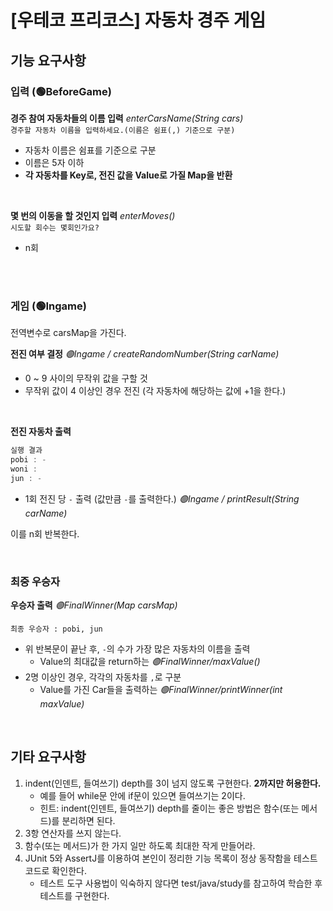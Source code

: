 # [우테코 프리코스] 자동차 경주 게임

## 기능 요구사항

### 입력 (🟢BeforeGame)
**경주 참여 자동차들의 이름 입력** _enterCarsName(String cars)_ <br>
`경주할 자동차 이름을 입력하세요.(이름은 쉼표(,) 기준으로 구분)`
- 자동차 이름은 쉼표를 기준으로 구분
- 이름은 5자 이하
- **각 자동차를 Key로, 전진 값을 Value로 가질 Map을 반환**

<br>

**몇 번의 이동을 할 것인지 입력** _enterMoves()_ <br>
`시도할 회수는 몇회인가요?`
- n회

<br>
<br>

### 게임 (🟢Ingame)
전역변수로 carsMap을 가진다.

**전진 여부 결정** _🟢Ingame / createRandomNumber(String carName)_
- 0 ~ 9 사이의 무작위 값을 구할 것 
- 무작위 값이 4 이상인 경우 전진 (각 자동차에 해당하는 값에 +1을 한다.)

<br>

**전진 자동차 출력**
```java
실행 결과
pobi : -
woni : 
jun : -
```
- 1회 전진 당 `-` 출력 (값만큼 `-`를 출력한다.) _🟢Ingame / printResult(String carName)_

이를 n회 반복한다.

<br>

### 최중 우승자
**우승자 출력** _🟢FinalWinner(Map carsMap)_

`최종 우승자 : pobi, jun` 
- 위 반복문이 끝난 후, `-`의 수가 가장 많은 자동차의 이름을 출력
  - Value의 최대값을 return하는 _🟢FinalWinner/maxValue()_
- 2명 이상인 경우, 각각의 자동차를 `,`로 구분
  - Value를 가진 Car들을 출력하는 _🟢FinalWinner/printWinner(int maxValue)_

<br>

## 기타 요구사항
1. indent(인덴트, 들여쓰기) depth를 3이 넘지 않도록 구현한다. **2까지만 허용한다.**
   - 예를 들어 while문 안에 if문이 있으면 들여쓰기는 2이다.
   - 힌트: indent(인덴트, 들여쓰기) depth를 줄이는 좋은 방법은 함수(또는 메서드)를 분리하면 된다.
2. 3항 연산자를 쓰지 않는다.
3. 함수(또는 메서드)가 한 가지 일만 하도록 최대한 작게 만들어라.
4. JUnit 5와 AssertJ를 이용하여 본인이 정리한 기능 목록이 정상 동작함을 테스트 코드로 확인한다.
   - 테스트 도구 사용법이 익숙하지 않다면 test/java/study를 참고하여 학습한 후 테스트를 구현한다.

